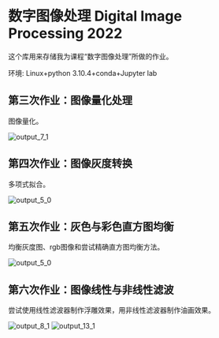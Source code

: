 # 数字图像处理 Digital Image Processing 2022
这个库用来存储我为课程“数字图像处理”所做的作业。

环境: Linux+python 3.10.4+conda+Jupyter lab

## 第三次作业：图像量化处理
图像量化。

![output_7_1](https://user-images.githubusercontent.com/106864918/197318826-a6605c69-6f23-4ca9-b6df-729ee3ec468f.png)


## 第四次作业：图像灰度转换
多项式拟合。

![output_5_0](https://user-images.githubusercontent.com/106864918/197245340-52ba6a46-c13d-4225-9ce1-339f450d7273.png)


## 第五次作业：灰色与彩色直方图均衡
均衡灰度图、rgb图像和尝试精确直方图均衡方法。

![output_5_0](https://user-images.githubusercontent.com/106864918/197244765-457f947d-2ea6-4ca0-8a42-fb07966e6b2c.png)

## 第六次作业：图像线性与非线性滤波
尝试使用线性滤波器制作浮雕效果，用非线性滤波器制作油画效果。

![output_8_1](https://user-images.githubusercontent.com/106864918/197244471-7149b1e2-decd-41cf-a9d5-bd6bc8941eaf.png)
![output_13_1](https://user-images.githubusercontent.com/106864918/197244536-34a00d16-d3ef-4879-91d7-9a0a46ec2258.png)
